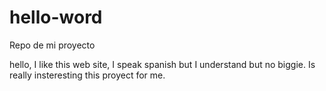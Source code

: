 # hello-word
Repo de mi proyecto

hello, I like this web site, I speak spanish but I understand  but no biggie. Is really insteresting this proyect for me.
